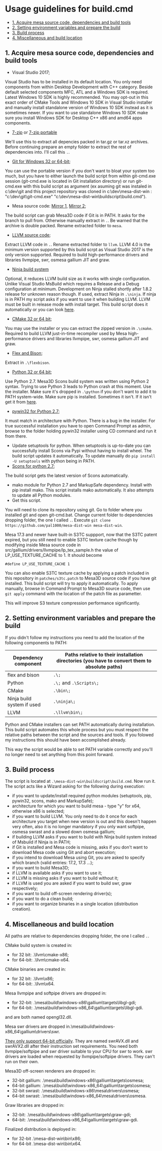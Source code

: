 # Usage guidelines for build.cmd
  * [1. Acquire mesa source code, dependencies and build tools](#1-acquire-mesa-source-code-dependencies-and-build-tools)
  * [2. Setting environment variables and prepare the build](#2-setting-environment-variables-and-prepare-the-build)
  * [3. Build process](#3-build-process)
  * [4. Miscellaneous and build location](#4-miscellaneous-and-build-location)
  
## 1. Acquire mesa source code, dependencies and build tools

- Visual Studio 2017;

Visual Studio has to be installed in its default location. You only need components from within Desktop Development with C++ category. Beside default selected components MFC, ATL and a Windows SDK is required. Latest Windows 10 SDK is highly recommended. You may opt-out in this exact order of CMake Tools and Windows 10 SDK in Visual Studio installer and manually install standalone version of Windows 10 SDK instead as it is sometimes newer. If you want to use standalone Windows 10 SDK make sure you install Windows SDK for Desktop C++ x86 and amd64 apps components.
- [7-zip](http://www.7-zip.org/download.html) or [7-zip portable](https://portableapps.com/apps/utilities/7-zip_portable)

We'll use this to extract all depencies packed in tar.gz or tar.xz archives.
Before continuing prepare an empty folder to extract the rest of dependencies into. I'll call this `.`.

- [Git for Windows 32 or 64-bit](https://git-scm.com/download/win); 

You can use the portable version if you don't want to bloat your system too much, but you have to either launch the build script from within git-cmd.exe session (git-cmd.exe is located in Git installation directory) or run git-cmd.exe with this build script as argument (ex asuming git was instaled in c:\dev\git and this project repository was cloned in c:\dev\mesa-dist-win : "c:\dev\git\git-cmd.exe" "c:\dev\mesa-dist-win\buildscript\build.cmd").
- Mesa source code: [Mirror 1](https://www.mesa3d.org/archive/), [Mirror 2](https://mesa.freedesktop.org/archive/);

The build script can grab Mesa3D code if Git is in PATH. It asks for the branch to pull from. Otherwise manually extract in `.`. Be warned that the archive is double packed. Rename extracted folder to `mesa`.
- [LLVM source code](http://llvm.org/);

Extract LLVM code in `.`. Rename extracted folder to `llvm`. LLVM 4.0 is the minimum version supported by this build scrpt as Visual Studio 2017 is the only version supported. Required to build high-performance drivers and libraries llvmpipe, swr, osmesa gallium JIT and graw.
- [Ninja build system](https://github.com/ninja-build/ninja/releases)

Optional, it reduces LLVM build size as it works with single configuration. Unlike Visual Studio MsBuild which requires a Release and a Debug configuration at minimum. Development on Ninja stalled shortly after 1.8.2 release for unknown reason though. If used, extract Ninja in `.\ninja`. If ninja is in PATH my script asks if you want to use it when building LLVM. LLVM must be built in release mode with install target. This build script does it automatically or you can look [here](https://wiki.qt.io/MesaLlvmpipe).

- [CMake 32 or 64 bit](https://cmake.org/download/#latest);

You may use the installer or you can extract the zipped version in `.\cmake`. Required to build LLVM just-in-time recompiler used by Mesa high-performance drivers and libraries llvmpipe, swr, osmesa gallium JIT and graw.
- [Flex and Bison](https://sourceforge.net/projects/winflexbison/);

Extract in `.\flexbison`.
- [Python 32 or 64 bit](https://www.python.org/);

Use Python 2.7. Mesa3D Scons build system was written using Python 2 syntax. Trying to use Python 3 leads to Python crash at this moment. Use the installer. Make sure it's dropped in `.\python` if you don't want to add it to PATH system-wide. Make sure pip is installed. Sometimes it isn't. If it isn't get it from [here](https://pip.pypa.io/en/stable/installing/).
- [pywin32 for Python 2.7](https://github.com/mhammond/pywin32/releases);

It must match in architecture with Python. There is a bug in the installer. For true successful installation you have to open Command Prompt as admin, browse to the folder holding pywin32 installer using CD command and run it from there.
- Update setuptools for python. When setuptools is up-to-date you can successfully install Scons via Pypi without having to install wheel. The build script updates it automatically. To update manually do `pip install -U setuptools` with python being in PATH.
- [Scons for python 2.7](https://sourceforge.net/projects/scons/files/scons/);

The build script gets the latest version of Scons automatically.
- mako module for Python 2.7 and MarkupSafe dependency. Install with pip install mako. This script installs mako automatically. It also attempts to update all Python modules.
- Get this script.

You will need to clone its repository using git. Go to folder where you installed git and open git-cmd.bat. Change current folder to dependencies dropping folder, the one I called `.`. Execute `git clone https://github.com/pal1000/mesa-dist-win mesa-dist-win`.

Mesa 17.3 and newer have built-in S3TC suppport, now that the S3TC patent expired, but you still need to enable S3TC texture cache though by modifying inside Mesa source code in src/gallium/drivers/llvmpipe/lp_tex_sample.h the value of LP_USE_TEXTURE_CACHE to 1. It should become

`#define LP_USE_TEXTURE_CACHE 1`

You can also enable S3TC texture cache by applying a patch included in this repository in `patches/s3tc.patch` to Mesa3D source code if you have git installed. This build script will try to apply it automatically. To apply manually, browse in Command Prompt to Mesa3D source code, then use `git apply` command with the location of the patch file as parametter.

This will improve S3 texture compression performance significantly.
## 2. Setting environment variables and prepare the build
If you didn't follow my instructions you need to add the location of the following components to PATH:

Dependency component | Paths relative to their installation directories (you have to convert them to absolute paths)
-------------------- | ---------------------------------------------------------------------------------------------
flex and bison | `.\;`
Python | `.\;` and `.\Scripts\;`
CMake | `.\bin\;`
Ninja build system if used | `.\ninja\;`
LLVM | `.\llvm\bin\;`

Python and CMake installers can set PATH automatically during installation. This build script automates this whole process but you must respect the relative paths between the script and the sources and tools. If you folowed my instructions this should have been accomplished already.

This way the script would be able to set PATH variable correctly and you'll no longer need to set anything from this point forward.

## 3. Build process
The script is located at `.\mesa-dist-win\buildscript\build.cmd`. Now run it.
The script acts like a Wizard asking for the following during execution:
- if you want to update/install required python modules (setuptools, pip, pywin32, scons, mako and MarkupSafe);
- architecture for which you want to build mesa - type "y" for x64, otherwise x86 is selected;
- if you want to build LLVM.  You only need to do it once for each architecture you target when new version is out and this doesn't happen very often, also it is no longer mandatory if you only want softpipe, osmesa swrast and a slowed down osmesa gallium;
- if building LLVM asks if you want to build with Ninja build system instead of Msbuild if Ninja is in PATH;
- if Git is installed and Mesa code is missing, asks if you don't want to download Mesa code using Git and abort execution;
- if you intend to download Mesa using Git, you are asked to specify which branch (valid entries: 17.2, 17.3 ...);
- if you want to build Mesa3D;
- if LLVM is available asks if you want to use it;
- if LLVM is missing asks if you want to build without it;
- if LLVM is used you are asked if you want to build swr, graw respectively;
- if you want to build off-screen rendering driver(s);
- if you want to do a clean build;
- if you want to organize binaries in a single location (distribution creation).

## 4. Miscellaneous and build location
All paths are relative to dependencies dropping folder, the one I called `.`.

CMake build system is created in:
- for 32 bit: .\llvm\cmake-x86;
- for 64-bit: .\llvm\cmake-x64.

CMake binaries are created in:
- for 32 bit: .\llvm\x86;
- for 64-bit: .\llvm\x64.

Mesa llvmpipe and softpipe drivers are dropped in:
- for 32-bit: .\mesa\build\windows-x86\gallium\targets\libgl-gdi;
- for 64-bit: .\mesa\build\windows-x86_64\gallium\targets\libgl-gdi.

and are both named opengl32.dll.

Mesa swr drivers are dropped in.\mesa\build\windows-x86_64\gallium\drivers\swr.

[They only support 64-bit officially](https://bugs.freedesktop.org/show_bug.cgi?id=102564#c5). They are named swrAVX.dll and swrAVX2.dll after their instruction set requirements. You need both llvmpipe/softpipe and swr driver suitable to your CPU for swr to work. swr drivers are loaded when requested by llvmpipe/softpipe drivers. They can't run on their own.

Mesa3D off-screen renderers are dropped in:
- 32-bit gallium: .\mesa\build\windows-x86\gallium\targets\osmesa;
- 64-bit gallium: .\mesa\build\windows-x86_64\gallium\targets\osmesa;
- 32-bit swrast: .\mesa\build\windows-x86\mesa\drivers\osmesa;
- 64-bit swrast: .\mesa\build\windows-x86_64\mesa\drivers\osmesa.

Graw libraries are dropped in:
- 32-bit: .\mesa\build\windows-x86\gallium\targets\graw-gdi;
- 64-bit: .\mesa\build\windows-x86_64\gallium\targets\graw-gdi.

Finalized distribution is deployed in: 
- for 32-bit .\mesa-dist-win\bin\x86;
- for 64-bit .\mesa-dist-win\bin\x64.
